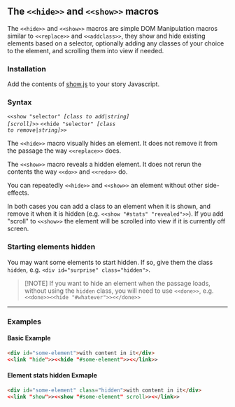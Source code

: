 ## The `<<hide>>` and `<<show>>` macros ##

The `<<hide>>` and `<<show>>` macros are simple DOM Manipulation macros similar to `<<replace>>` and `<<addclass>>`, they show and hide existing elements based on a selector, optionally adding any classes of your choice to the element, and scrolling them into view if needed.

### Installation ###

Add the contents of [show.js](show.js) to your story Javascript.

### Syntax ###

<code><<show "selector" <i>[class to add|string]</i> <i>[scroll]</i>>></code>
<code><<hide "selector" <i>[class to remove|string]</i>>></code>

The `<<hide>>` macro visually hides an element. It does not remove it from the passage the way `<<replace>>` does.

The `<<show>>` macro reveals a hidden element. It does not rerun the contents the way `<<do>>` and `<<redo>>` do.

You can repeatedly `<<hide>>` and `<<show>>` an element without other side-effects.

In both cases you can add a class to an element when it is shown, and remove it when it is hidden (e.g. `<<show "#stats" "revealed">>`). If you add "scroll" to `<<show>>` the element will be scrolled into view if it is currently off screen.

### Starting elements hidden ###

You may want some elements to start hidden. If so, give them the class `hidden`, e.g. `<div id="surprise" class="hidden">`.

> [!NOTE] If you want to hide an element when the passage loads, without using the `hidden` class, you will need to use `<<done>>`, e.g. `<<done>><<hide "#whatever">><</done>>`

---
### Examples ###
#### Basic Example ####

```html
<div id="some-element">with content in it</div>
<<link "hide">><<hide "#some-element">><</link>>
```

#### Element stats hidden Exmaple ####
```html
<div id="some-element" class="hidden">with content in it</div>
<<link "show">><<show "#some-element" scroll>><</link>>
```